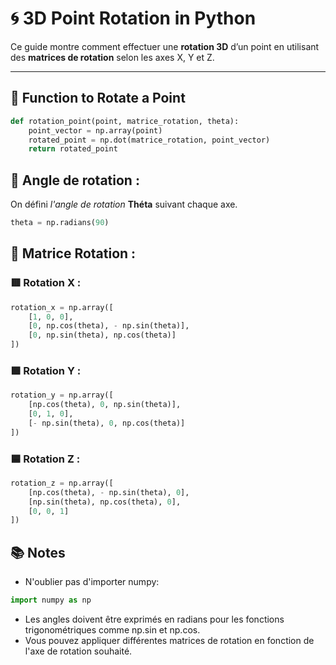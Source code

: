 # 🌀 3D Point Rotation in Python

Ce guide montre comment effectuer une **rotation 3D** d’un point en utilisant des **matrices de rotation** selon les axes X, Y et Z.

---

## 📌 Function to Rotate a Point

```python
def rotation_point(point, matrice_rotation, theta):
    point_vector = np.array(point)
    rotated_point = np.dot(matrice_rotation, point_vector)
    return rotated_point
```

## 🔁 Angle de rotation :
On défini _l'angle de rotation_ **Théta** suivant chaque axe.
```python
theta = np.radians(90)
```

## 🔄 Matrice Rotation :
### 🟥 Rotation X :
```python
rotation_x = np.array([
    [1, 0, 0],
    [0, np.cos(theta), - np.sin(theta)],
    [0, np.sin(theta), np.cos(theta)]
])
```

### 🟩 Rotation Y :

```python
rotation_y = np.array([
    [np.cos(theta), 0, np.sin(theta)],
    [0, 1, 0],
    [- np.sin(theta), 0, np.cos(theta)]
]) 
```

### 🟦 Rotation Z :
```python
rotation_z = np.array([
    [np.cos(theta), - np.sin(theta), 0],
    [np.sin(theta), np.cos(theta), 0],
    [0, 0, 1]
])
```

## 📚 Notes
- N'oublier pas d'importer numpy:
```python 
import numpy as np
```
- Les angles doivent être exprimés en radians pour les fonctions trigonométriques comme np.sin et np.cos.
- Vous pouvez appliquer différentes matrices de rotation en fonction de l'axe de rotation souhaité.

